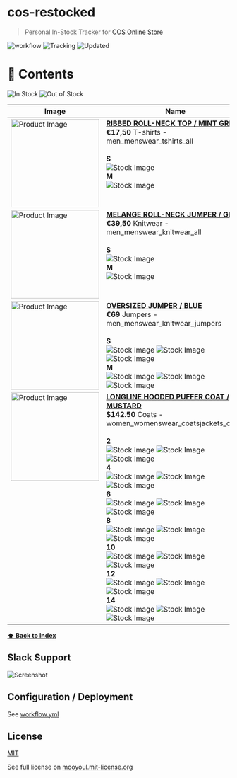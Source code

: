 # cos-restocked

> Personal In-Stock Tracker for [COS Online Store](https://www.cosstores.com/)

![workflow](https://github.com/mooyoul/dynamodb-actions/workflows/workflow/badge.svg)
![Tracking](https://img.shields.io/badge/Total-4-brightgreen.svg)
![Updated](https://img.shields.io/badge/Updated-Mar%2017%202021%2C%202%3A13%20am-blue.svg)

# 🧥 Contents

![In Stock](https://img.shields.io/badge/In%20Stock-2-brightgreen.svg)
![Out of Stock](https://img.shields.io/badge/Out%20of%20Stock-2-red.svg)

<table>
<thead>
<tr>
  <th>Image</th>
  <th>Name</th>
</tr>
</thead>
<tbody>
<tr>
  <td valign="top"><img src="https://lp.cosstores.com/app001prod?set=source[/96/55/9655b14bc2eede3dea8bf328b97a00657d938244.jpg],origin[dam],type[DESCRIPTIVESTILLLIFE],device[hdpi],quality[80],ImageVersion[1]&#x26;call=url[file:/product/style]" width="200" alt="Product Image" /></td>
  <td valign="top">
    <strong><a href="https://www.cosstores.com/en_de/men/menswear/t-shirts/product.ribbed-roll-neck-top-grey.0920521001.html">RIBBED ROLL-NECK TOP / MINT GREEN</a></strong><br />
    <strong>€17,50</strong> T-shirts - men_menswear_tshirts_all<br/>
    <br />
    <strong>S</strong><br /><img src="https://img.shields.io/badge/%F0%9F%87%AA%F0%9F%87%BA-unavailable-red.svg" alt="Stock Image" /><br />
    <strong>M</strong><br /><img src="https://img.shields.io/badge/%F0%9F%87%AA%F0%9F%87%BA-unavailable-red.svg" alt="Stock Image" /><br />
  </td>
</tr>
<tr>
  <td valign="top"><img src="https://lp.cosstores.com/app001prod?set=source[/92/bb/92bb1769d8d5aa2c15e1436219544037a467865d.jpg],origin[dam],type[DESCRIPTIVESTILLLIFE],device[hdpi],quality[80],ImageVersion[1]&#x26;call=url[file:/product/style]" width="200" alt="Product Image" /></td>
  <td valign="top">
    <strong><a href="https://www.cosstores.com/en_de/men/menswear/knitwear/product.yak-mix-roll-neck-jumper-grey.0537856016.html">MELANGE ROLL-NECK JUMPER / GREY</a></strong><br />
    <strong>€39,50</strong> Knitwear - men_menswear_knitwear_all<br/>
    <br />
    <strong>S</strong><br /><img src="https://img.shields.io/badge/%F0%9F%87%AA%F0%9F%87%BA-unavailable-red.svg" alt="Stock Image" /><br />
    <strong>M</strong><br /><img src="https://img.shields.io/badge/%F0%9F%87%AA%F0%9F%87%BA-unavailable-red.svg" alt="Stock Image" /><br />
  </td>
</tr>
<tr>
  <td valign="top"><img src="https://lp.cosstores.com/app001prod?set=source[/b4/c9/b4c98a4d15e634378b14aa112cca0623ab1061bc.jpg],origin[dam],type[DESCRIPTIVESTILLLIFE],device[hdpi],quality[80],ImageVersion[1]&#x26;call=url[file:/product/style]" width="200" alt="Product Image" /></td>
  <td valign="top">
    <strong><a href="https://www.cosstores.com/en_de/men/menswear/knitwear/jumpers/product.knitted-cotton-merino-jumper-blue.0911266001.html">OVERSIZED JUMPER / BLUE</a></strong><br />
    <strong>€69</strong> Jumpers - men_menswear_knitwear_jumpers<br/>
    <br />
    <strong>S</strong><br /><img src="https://img.shields.io/badge/%F0%9F%87%AA%F0%9F%87%BA-unavailable-red.svg" alt="Stock Image" /> <img src="https://img.shields.io/badge/%F0%9F%87%BA%F0%9F%87%B8-unavailable-red.svg" alt="Stock Image" /> <img src="https://img.shields.io/badge/%F0%9F%8C%8F-unavailable-red.svg" alt="Stock Image" /><br />
    <strong>M</strong><br /><img src="https://img.shields.io/badge/%F0%9F%87%AA%F0%9F%87%BA-available-green.svg" alt="Stock Image" /> <img src="https://img.shields.io/badge/%F0%9F%87%BA%F0%9F%87%B8-unavailable-red.svg" alt="Stock Image" /> <img src="https://img.shields.io/badge/%F0%9F%8C%8F-available-green.svg" alt="Stock Image" /><br />
  </td>
</tr>
<tr>
  <td valign="top"><img src="https://lp.cosstores.com/app001prod?set=source[/5b/40/5b40f5d3c0e7fcf627c7d120edd5d6b0fe109171.jpg],origin[dam],type[DESCRIPTIVESTILLLIFE],device[hdpi],quality[80],ImageVersion[2]&#x26;call=url[file:/product/style]" width="200" alt="Product Image" /></td>
  <td valign="top">
    <strong><a href="https://www.cosstores.com/en_usd/women/womenswear/coats-and-jackets/coats/product.long-hooded-puffer-coat-yellow.0916508002.html">LONGLINE HOODED PUFFER COAT / MUSTARD</a></strong><br />
    <strong>$142.50</strong> Coats - women_womenswear_coatsjackets_coats<br/>
    <br />
    <strong>2</strong><br /><img src="https://img.shields.io/badge/%F0%9F%87%AA%F0%9F%87%BA-available-green.svg" alt="Stock Image" /> <img src="https://img.shields.io/badge/%F0%9F%87%BA%F0%9F%87%B8-unavailable-red.svg" alt="Stock Image" /> <img src="https://img.shields.io/badge/%F0%9F%8C%8F-available-green.svg" alt="Stock Image" /><br />
    <strong>4</strong><br /><img src="https://img.shields.io/badge/%F0%9F%87%AA%F0%9F%87%BA-available-green.svg" alt="Stock Image" /> <img src="https://img.shields.io/badge/%F0%9F%87%BA%F0%9F%87%B8-unavailable-red.svg" alt="Stock Image" /> <img src="https://img.shields.io/badge/%F0%9F%8C%8F-available-green.svg" alt="Stock Image" /><br />
    <strong>6</strong><br /><img src="https://img.shields.io/badge/%F0%9F%87%AA%F0%9F%87%BA-available-green.svg" alt="Stock Image" /> <img src="https://img.shields.io/badge/%F0%9F%87%BA%F0%9F%87%B8-unavailable-red.svg" alt="Stock Image" /> <img src="https://img.shields.io/badge/%F0%9F%8C%8F-available-green.svg" alt="Stock Image" /><br />
    <strong>8</strong><br /><img src="https://img.shields.io/badge/%F0%9F%87%AA%F0%9F%87%BA-available-green.svg" alt="Stock Image" /> <img src="https://img.shields.io/badge/%F0%9F%87%BA%F0%9F%87%B8-unavailable-red.svg" alt="Stock Image" /> <img src="https://img.shields.io/badge/%F0%9F%8C%8F-available-green.svg" alt="Stock Image" /><br />
    <strong>10</strong><br /><img src="https://img.shields.io/badge/%F0%9F%87%AA%F0%9F%87%BA-available-green.svg" alt="Stock Image" /> <img src="https://img.shields.io/badge/%F0%9F%87%BA%F0%9F%87%B8-unavailable-red.svg" alt="Stock Image" /> <img src="https://img.shields.io/badge/%F0%9F%8C%8F-available-green.svg" alt="Stock Image" /><br />
    <strong>12</strong><br /><img src="https://img.shields.io/badge/%F0%9F%87%AA%F0%9F%87%BA-available-green.svg" alt="Stock Image" /> <img src="https://img.shields.io/badge/%F0%9F%87%BA%F0%9F%87%B8-unavailable-red.svg" alt="Stock Image" /> <img src="https://img.shields.io/badge/%F0%9F%8C%8F-available-green.svg" alt="Stock Image" /><br />
    <strong>14</strong><br /><img src="https://img.shields.io/badge/%F0%9F%87%AA%F0%9F%87%BA-available-green.svg" alt="Stock Image" /> <img src="https://img.shields.io/badge/%F0%9F%87%BA%F0%9F%87%B8-unavailable-red.svg" alt="Stock Image" /> <img src="https://img.shields.io/badge/%F0%9F%8C%8F-available-green.svg" alt="Stock Image" /><br />
  </td>
</tr>
</tbody>
</table>

**[⬆ Back to Index](#-contents)**

## Slack Support

![Screenshot](assets/screenshot.png)

## Configuration / Deployment

See [workflow.yml](/.github/workflows/main.yml)

## License

[MIT](LICENSE)

See full license on [mooyoul.mit-license.org](http://mooyoul.mit-license.org/)
